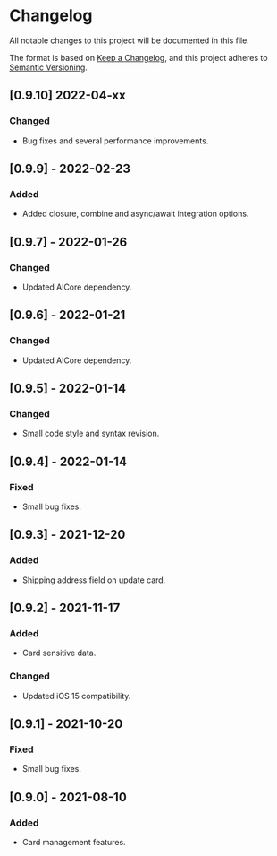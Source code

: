 # Changelog
All notable changes to this project will be documented in this file.

The format is based on [Keep a Changelog](https://keepachangelog.com/en/1.0.0/),
and this project adheres to [Semantic Versioning](https://semver.org/spec/v2.0.0.html).

## [0.9.10] 2022-04-xx
### Changed
- Bug fixes and several performance improvements.

## [0.9.9] - 2022-02-23
### Added
- Added closure, combine and async/await integration options.

## [0.9.7] - 2022-01-26
### Changed
- Updated AlCore dependency.

## [0.9.6] - 2022-01-21
### Changed
- Updated AlCore dependency.

## [0.9.5] - 2022-01-14
### Changed
- Small code style and syntax revision.

## [0.9.4] - 2022-01-14
### Fixed
- Small bug fixes.

## [0.9.3] - 2021-12-20
### Added
- Shipping address field on update card.

## [0.9.2] - 2021-11-17
### Added
- Card sensitive data.
### Changed
- Updated iOS 15 compatibility.

## [0.9.1] - 2021-10-20
### Fixed
- Small bug fixes.

## [0.9.0] - 2021-08-10
### Added
- Card management features.

